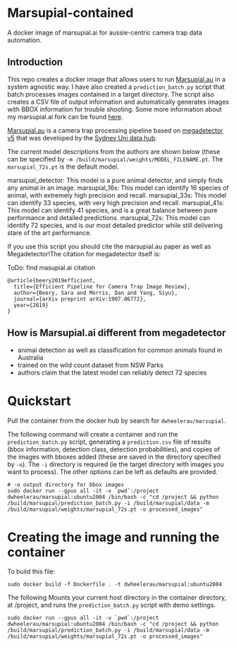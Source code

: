 # Marsupial-contained
A docker image of marsupial.ai for aussie-centric camera trap data automation.

## Introduction  
This repo creates a docker image that allows users to run [Marsupial.au](https://github.com/Sydney-Informatics-Hub/marsupial) in a system agnostic way. I have also created a `prediction_batch.py` script that batch processes images contained in a target directory. The script also creates a CSV file of output information and automatically generates images with BBOX information for trouble shooting. Some more information about my marsupial.ai fork can be found [here](https://github.com/dwheelerau/marsupial.git).    

[Marsupial.au](https://github.com/Sydney-Informatics-Hub/marsupial) is a camera trap processing pipeline based on [megadetector v5](https://github.com/microsoft/CameraTraps) that was developed by the [Sydney Uni data hub](https://github.com/Sydney-Informatics-Hub). 

The current model descriptions from the authors are shown below (these can be specified by `-m /build/marsupial/weights/MODEL_FILENAME.pt`. The `marsupial_72s.pt` is the default model.  

marsupial_detector: This model is a pure animal detector, and simply finds any animal in an image.
marsupial_16s: This model can identify 16 species of animal, with extremely high precision and recall.
marsupial_33s: This model can identify 33 species, with very high precision and recall.
marsupial_41s: This model can identify 41 species, and is a great balance between pure performance and detailed predictions.
marsupial_72s: This model can identify 72 species, and is our most detailed predictor while still delivering stare of the art performance.

If you use this script you should cite the marsupial.au paper as well as Megadetector!The citation for megadetector itself is:  

ToDo: find masupial.ai citation  

```
@article{beery2019efficient,
  title={Efficient Pipeline for Camera Trap Image Review},
  author={Beery, Sara and Morris, Dan and Yang, Siyu},
  journal={arXiv preprint arXiv:1907.06772},
  year={2019}
}

```

## How is Marsupial.ai different from megadetector  
- animal detection as well as classification for common animals found in Australia
- trained on the wild count dataset from NSW Parks
- authors claim that the latest model can reliably detect 72 species

# Quickstart
Pull the container from the docker hub by search for `dwheelerau/marsupial`.  

The following command will create a container and run the `prediction_batch.py` script, generating a `prediction.csv` file of results (bbox information, detection class, detection probabilities), and copies of the images with bboxes added (these are saved in the directory specified by `-o`). The `-i` directory is required (ie the target directory with images you want to process). The other options can be left as defaults are provided.
```
# -o output directory for bbox images
sudo docker run --gpus all -it -v `pwd`:/project dwheelerau/marsupial:ubuntu2004 /bin/bash -c "cd /project && python /build/marsupial/prediction_batch.py -i /build/marsupial/data -m /build/marsupial/weights/marsupial_72s.pt -o processed_images"
```

# Creating the image and running the container
To build this file:  

```
sudo docker build -f Dockerfile . -t dwheelerau/marsupial:ubuntu2004
```

The following Mounts your current host directory in the container directory,
at /project, and runs the `prediction_batch.py` script with demo settings.  

 
```
sudo docker run --gpus all -it -v `pwd`:/project dwheelerau/marsupial:ubuntu2004 /bin/bash -c "cd /project && python /build/marsupial/prediction_batch.py -i /build/marsupial/data -m /build/marsupial/weights/marsupial_72s.pt -o processed_images"
```
